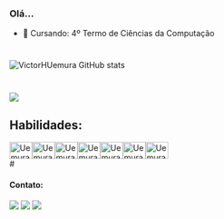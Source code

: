 

### Olá...
- 🔭 Cursando: 4º Termo de Ciências da Computação

#

![VictorHUemura GitHub stats](https://github-readme-stats.vercel.app/api?username=VictorUemura&show_icons=true&theme=dracula)

#
<div>
    <a href="https://github.com/anuraghazra/github-readme-stats"><img src="https://github-readme-stats.vercel.app/api/top-langs/?username=VictorUemura&layout=compact&theme=dracula"></a>

<h2>Habilidades:</h2> 
<div style="display:flex;"><br>
    <img align="center" alt="Uemura-PS" height="30" width="40" src="https://cdn.jsdelivr.net/gh/devicons/devicon/icons/photoshop/photoshop-plain.svg">
  <img align="center" alt="Uemura-html" height="30" width="40" src="https://cdn.jsdelivr.net/gh/devicons/devicon/icons/html5/html5-original.svg">
  <img align="center" alt="Uemura-css" height="30" width="40" src="https://cdn.jsdelivr.net/gh/devicons/devicon/icons/css3/css3-original.svg">
  <img align="center" alt="Uemura-js" height="30" width="40" src="https://cdn.jsdelivr.net/gh/devicons/devicon/icons/javascript/javascript-original.svg">
  <img align="center" alt="Uemura-C" height="30" width="40" src="https://cdn.jsdelivr.net/gh/devicons/devicon/icons/c/c-original.svg"> 
  <img align="center" alt="Uemura-nodejs" height="30" width="40" src="https://cdn.jsdelivr.net/gh/devicons/devicon/icons/nodejs/nodejs-original.svg" />
  <img align="center" alt="Uemura-java" height="30" width="40" src="https://cdn.jsdelivr.net/gh/devicons/devicon/icons/java/java-original.svg" />
</div>
</div>
#

#### Contato:
  <div style:"display:flex;">
  <a href="https://www.instagram.com/uemura_victor" target="_blank"><img src="https://img.shields.io/badge/-Instagram-%23E4405F?style=for-the-badge&logo=instagram&logoColor=white" target="_blank"></a>
  <a href="mailto:victoruemura04@hotmail.com" target="_blank"><img src="https://img.shields.io/badge/Microsoft_Outlook-0078D4?style=for-the-badge&logo=microsoft-outlook&logoColor=white" target="_blank"></a>
  <a href="https://www.linkedin.com/in/victor-hiroshi-uemura-3a1146235/" target="_blank"><img src="https://img.shields.io/badge/-LinkedIn-%230077B5?style=for-the-badge&logo=linkedin&logoColor=white" target="_blank"></a> 
</div>

